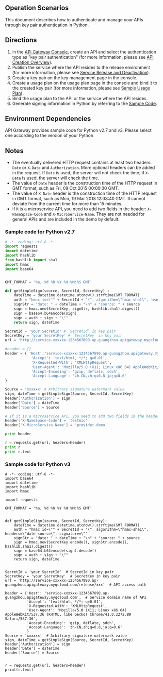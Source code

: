 ## Operation Scenarios

This document describes how to authenticate and manage your APIs through key pair authentication in Python.

## Directions
1. In the [API Gateway Console](https://console.cloud.tencent.com/apigateway/index?rid=1), create an API and select the authentication type as "key pair authentication" (for more information, please see [API Creation Overview](https://intl.cloud.tencent.com/document/product/628/11795)).
2. Publish the service where the API resides to the release environment (for more information, please see [Service Release and Deactivation](https://intl.cloud.tencent.com/document/product/628/11809)).
3. Create a key pair on the key management page in the console.
4. Create a usage plan on the usage plan page in the console and bind it to the created key pair (for more information, please see [Sample Usage Plan](https://intl.cloud.tencent.com/document/product/628/11816)).
5. Bind the usage plan to the API or the service where the API resides.
6. Generate signing information in Python by referring to the [Sample Code](#example).

## Environment Dependencies
API Gateway provides sample code for Python v2.7 and v3. Please select one according to the version of your Python.

## Notes
- The eventually delivered HTTP request contains at least two headers: `Date` or `X-Date` and `Authorization`. More optional headers can be added in the request. If `Date` is used, the server will not check the time; if `X-Date` is used, the server will check the time.
- The value of `Date` header is the construction time of the HTTP request in GMT format, such as Fri, 09 Oct 2015 00:00:00 GMT.
- The value of `X-Date` header is the construction time of the HTTP request in GMT format, such as Mon, 19 Mar 2018 12:08:40 GMT. It cannot deviate from the current time for more than 15 minutes.
- If it is a microservice API, you need to add two fields in the header: `X-NameSpace-Code` and `X-MicroService-Name`. They are not needed for general APIs and are included in the demo by default.

<span id="example"></span>
### Sample code for Python v2.7
```python
# -*- coding: utf-8 -*-
import requests
import datetime
import hashlib
from hashlib import sha1
import hmac
import base64


GMT_FORMAT = '%a, %d %b %Y %H:%M:%S GMT'

def getSimpleSign(source, SecretId, SecretKey) :
    dateTime = datetime.datetime.utcnow().strftime(GMT_FORMAT)
    auth = "hmac id=\"" + SecretId + "\", algorithm=\"hmac-sha1\", headers=\"date source\", signature=\""
    signStr = "date: " + dateTime + "\n" + "source: " + source
    sign = hmac.new(SecretKey, signStr, hashlib.sha1).digest()
    sign = base64.b64encode(sign)
    sign = auth + sign + "\""
    return sign, dateTime

SecretId = 'your SecretId' # `SecretId` in key pair
SecretKey = 'your SecretKey' # `SecretKey` in key pair
url = 'http://service-xxxxxx-1234567890.ap-guangzhou.apigateway.myqcloud.com/release/xxx' # API access path

#header = {}
header = { 'Host':'service-xxxxxx-1234567890.ap-guangzhou.apigateway.myqcloud.com', # Service domain name of API
            'Accept': 'text/html, */*; q=0.01',
            'X-Requested-With': 'XMLHttpRequest',
            'User-Agent': 'Mozilla/5.0 (X11; Linux x86_64) AppleWebKit/537.36 (KHTML, like Gecko) Chrome/41.0.2272.89 Safari/537.36',
            'Accept-Encoding': 'gzip, deflate, sdch',
            'Accept-Language': 'zh-CN,zh;q=0.8,ja;q=0.6'
}

Source = 'xxxxxx' # Arbitrary signature watermark value
sign, dateTime = getSimpleSign(Source, SecretId, SecretKey)
header['Authorization'] = sign
header['Date'] = dateTime
header['Source'] = Source

# If it is a microservice API, you need to add two fields in the header: 'X-NameSpace-Code' and 'X-MicroService-Name'. They are not needed for general APIs.
header['X-NameSpace-Code'] = 'testmic'
header['X-MicroService-Name'] = 'provider-demo'

print header

r = requests.get(url, headers=header)
print r
print r.text
```

### Sample code for Python v3

```
# -*- coding: utf-8 -*-
import base64
import datetime
import hashlib
import hmac

import requests

GMT_FORMAT = '%a, %d %b %Y %H:%M:%S GMT'


def getSimpleSign(source, SecretId, SecretKey):
    dateTime = datetime.datetime.utcnow().strftime(GMT_FORMAT)
    auth = "hmac id=\"" + SecretId + "\", algorithm=\"hmac-sha1\", headers=\"date source\", signature=\""
    signStr = "date: " + dateTime + "\n" + "source: " + source
    sign = hmac.new(SecretKey.encode(), signStr.encode(), hashlib.sha1).digest()
    sign = base64.b64encode(sign).decode()
    sign = auth + sign + "\""
    return sign, dateTime


SecretId = 'your SecretId'  # SecretId in key pair
SecretKey = 'your SecretKey'  # SecretKey in key pair
url = 'http://service-xxxxxx-1234567890.ap-guangzhou.apigateway.myqcloud.com/release/xxx'  # API access path

header = {'Host': 'service-xxxxxx-1234567890.ap-guangzhou.apigateway.myqcloud.com',  # Service domain name of API
          'Accept': 'text/html, */*; q=0.01',
          'X-Requested-With': 'XMLHttpRequest',
          'User-Agent': 'Mozilla/5.0 (X11; Linux x86_64) AppleWebKit/537.36 (KHTML, like Gecko) Chrome/41.0.2272.89 Safari/537.36',
          'Accept-Encoding': 'gzip, deflate, sdch',
          'Accept-Language': 'zh-CN,zh;q=0.8,ja;q=0.6'
          }
Source = 'xxxxxx'  # Arbitrary signature watermark value
sign, dateTime = getSimpleSign(Source, SecretId, SecretKey)
header['Authorization'] = sign
header['Date'] = dateTime
header['Source'] = Source


r = requests.get(url, headers=header)
print(r.text)
```

